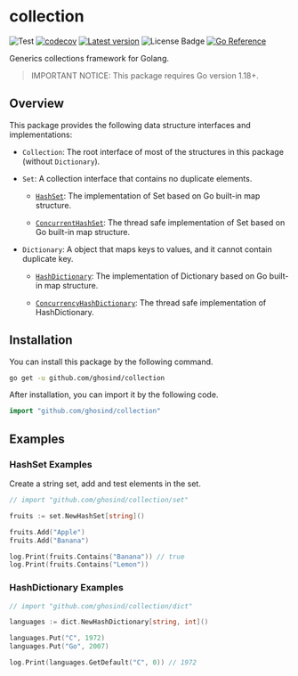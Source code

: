 # collection

![Test](https://github.com/ghosind/collection/workflows/collection/badge.svg)
[![codecov](https://codecov.io/gh/ghosind/collection/branch/main/graph/badge.svg)](https://codecov.io/gh/ghosind/collection)
[![Latest version](https://img.shields.io/github/v/release/ghosind/collection?include_prereleases)](https://github.com/ghosind/collection)
![License Badge](https://img.shields.io/github/license/ghosind/collection)
[![Go Reference](https://pkg.go.dev/badge/github.com/ghosind/collection.svg)](https://pkg.go.dev/github.com/ghosind/collection)

Generics collections framework for Golang.

> IMPORTANT NOTICE: This package requires Go version 1.18+.

## Overview

This package provides the following data structure interfaces and implementations:

- `Collection`: The root interface of most of the structures in this package (without `Dictionary`).

- `Set`: A collection interface that contains no duplicate elements.

    - [`HashSet`](https://pkg.go.dev/github.com/ghosind/collection/set#HashSet): The implementation of Set based on Go built-in map structure.

    - [`ConcurrentHashSet`](https://pkg.go.dev/github.com/ghosind/collection/set#ConcurrentHashSet): The thread safe implementation of Set based on Go built-in map structure.

- `Dictionary`: A object that maps keys to values, and it cannot contain duplicate key.

    - [`HashDictionary`](https://pkg.go.dev/github.com/ghosind/collection/dict#ConcurrentHashDictionary): The implementation of Dictionary based on Go built-in map structure.

    - [`ConcurrencyHashDictionary`](https://pkg.go.dev/github.com/ghosind/collection/dict#ConcurrencyHashDictionary): The thread safe implementation of HashDictionary.

## Installation

You can install this package by the following command.

```sh
go get -u github.com/ghosind/collection
```

After installation, you can import it by the following code.

```go
import "github.com/ghosind/collection"
```

## Examples

### HashSet Examples

Create a string set, add and test elements in the set.

```go
// import "github.com/ghosind/collection/set"

fruits := set.NewHashSet[string]()

fruits.Add("Apple")
fruits.Add("Banana")

log.Print(fruits.Contains("Banana")) // true
log.Print(fruits.Contains("Lemon"))
```

### HashDictionary Examples

```go
// import "github.com/ghosind/collection/dict"

languages := dict.NewHashDictionary[string, int]()

languages.Put("C", 1972)
languages.Put("Go", 2007)

log.Print(languages.GetDefault("C", 0)) // 1972
```
